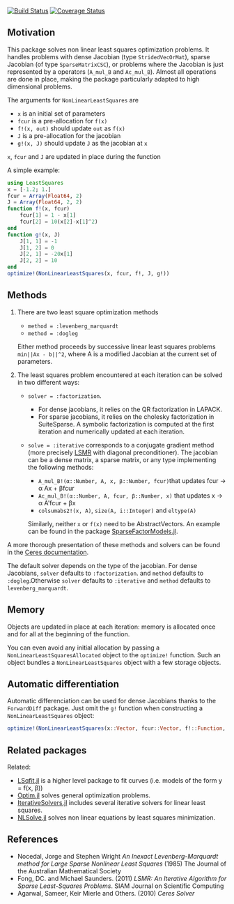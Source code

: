 [![Build Status](https://travis-ci.org/matthieugomez/LeastSquaresOptim.jl.svg?branch=master)](https://travis-ci.org/matthieugomez/LeastSquaresOptim.jl)
[![Coverage Status](https://coveralls.io/repos/matthieugomez/LeastSquaresOptim.jl/badge.svg?branch=master&service=github)](https://coveralls.io/github/matthieugomez/LeastSquaresOptim.jl?branch=master)
## Motivation

This package solves non linear least squares optimization problems. It handles problems with dense Jacobian (type `StridedVecOrMat`), sparse Jacobian (of type `SparseMatrixCSC`), or problems where the Jacobian is just represented by a operators (`A_mul_B` and `Ac_mul_B`). Almost all operations are done in place, making the package particularly adapted to high dimensional problems.


The arguments for `NonLinearLeastSquares` are
 - `x` is an initial set of parameters
 - `fcur` is a pre-allocation for `f(x)`
 - `f!(x, out)` should update `out` as `f(x)`
 - `J` is a pre-allocation for the jacobian
 - `g!(x, J)` should update `J` as the jacobian  at `x`

`x`, `fcur` and `J` are updated in place during the function

A simple example:
```julia
using LeastSquares
x = [-1.2; 1.]
fcur = Array(Float64, 2)
J = Array(Float64, 2, 2)
function f!(x, fcur)
	fcur[1] = 1 - x[1]
	fcur[2] = 10(x[2]-x[1]^2)
end
function g!(x, J)
	J[1, 1] = -1
	J[1, 2] = 0
	J[2, 1] = -20x[1]
	J[2, 2] = 10
end
optimize!(NonLinearLeastSquares(x, fcur, f!, J, g!))
```



## Methods
1. There are two least square optimization methods

	- `method = :levenberg_marquardt`
	- `method = :dogleg`

	Either method proceeds by successive linear least squares problems `min||Ax - b||^2`, where A is a modified Jacobian at the current set of parameters.

2. The least squares problem encountered at each iteration can be solved in two different ways:

	- `solver = :factorization`. 
		- For dense jacobians, it relies on the QR factorization in LAPACK.
		- For sparse jacobians, it relies on the cholesky factorization in SuiteSparse. A symbolic factorization is computed at the first iteration and numerically updated at each iteration.
	- `solve = :iterative` corresponds to a conjugate gradient method (more precisely [LSMR]([http://web.stanford.edu/group/SOL/software/lsmr/) with diagonal preconditioner). The jacobian can be a dense matrix, a sparse matrix, or any type implementing the following methods:
		- `A_mul_B!(α::Number, A, x, β::Number, fcur)`that  updates fcur -> α Ax + βfcur
		- `Ac_mul_B!(α::Number, A, fcur, β::Number, x)` that updates x -> α A'fcur + βx
		- `colsumabs2!(x, A)`, `size(A, i::Integer)` and `eltype(A)`
		
		Similarly, neither `x` or `f(x)` need to be AbstractVectors. An example can be found in the package [SparseFactorModels.jl](https://github.com/matthieugomez/SparseFactorModels.jl).

A more thorough presentation of these methods and solvers can be found in the [Ceres documentation](http://ceres-solver.org/solving.html).

The default solver depends on the type of the jacobian. For dense Jacobians, `solver` defaults to `:factorization`. and `method` defaults to `:dogleg`.Otherwise `solver` defaults to `:iterative` and `method` defaults to `levenberg_marquardt`.



## Memory 

Objects are updated in place at each iteration: memory is allocated once and for all at the beginning of the function. 

You can even avoid any initial allocation by passing a  `NonLinearLeastSquaresAllocated` object to the `optimize!` function. Such an object bundles a `NonLinearLeastSquares` object with a few storage objects.

## Automatic differentiation
Automatic differenciation can be used for dense Jacobians thanks to the `ForwardDiff` package. 
Just omit the `g!` function when constructing a `NonLinearLeastSquares` object:

```julia
optimize!(NonLinearLeastSquares(x::Vector, fcur::Vector, f!::Function, J::Matrix))
```


## Related packages
Related:
- [LSqfit.jl](https://github.com/JuliaOpt/LsqFit.jl) is a higher level package to fit curves (i.e. models of the form y = f(x, β))
- [Optim.jl](https://github.com/JuliaOpt/Optim.jl) solves general optimization problems.
- [IterativeSolvers.jl](https://github.com/JuliaLang/IterativeSolvers.jl) includes several iterative solvers for linear least squares.
- [NLSolve.jl](https://github.com/EconForge/NLsolve.jl) solves non linear equations by least squares minimization.


## References
- Nocedal, Jorge and Stephen Wright *An Inexact Levenberg-Marquardt method for Large Sparse Nonlinear Least Squares*  (1985) The Journal of the Australian Mathematical Society
- Fong, DC. and Michael Saunders. (2011) *LSMR: An Iterative Algorithm for Sparse Least-Squares Problems*.  SIAM Journal on Scientific Computing
- Agarwal, Sameer, Keir Mierle and Others. (2010) *Ceres Solver*

